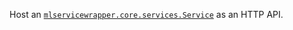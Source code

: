 
Host an [`mlservicewrapper.core.services.Service`](https://github.com/ml-service-wrapper/ml-service-wrapper) as an HTTP API.
